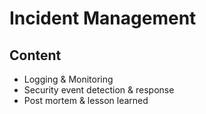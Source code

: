 # Incident Management

## Content 

* Logging & Monitoring
* Security event detection & response
* Post mortem & lesson learned
